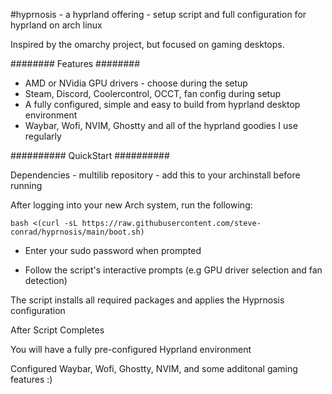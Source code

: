 #hyprnosis - a hyprland offering - setup script and full configuration for hyprland on arch linux

Inspired by the omarchy project, but focused on gaming desktops.

########
Features
########

- AMD or NVidia GPU drivers - choose during the setup
- Steam, Discord, Coolercontrol, OCCT, fan config during setup
- A fully configured, simple and easy to build from hyprland desktop environment
- Waybar, Wofi, NVIM, Ghostty and all of the hyprland goodies I use regularly

##########
QuickStart
##########

Dependencies - multilib repository - add this to your archinstall before running

After logging into your new Arch system, run the following:

    bash <(curl -sL https://raw.githubusercontent.com/steve-conrad/hyprnosis/main/boot.sh)

- Enter your sudo password when prompted

- Follow the script's interactive prompts (e.g GPU driver selection and fan detection)

The script installs all required packages and applies the Hyprnosis configuration

After Script Completes

You will have a fully pre-configured Hyprland environment

Configured Waybar, Wofi, Ghostty, NVIM, and some additonal gaming features :)

